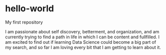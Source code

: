 # hello-world
My first repository

I am passionate about self discovery, betterment, and organization, and am currently trying to find a path in life in which I can be content and fullfilled. I am excited to find out if learning Data Science could become a big part of my search, and so far I am loving every bit that I am getting to learn about it.
